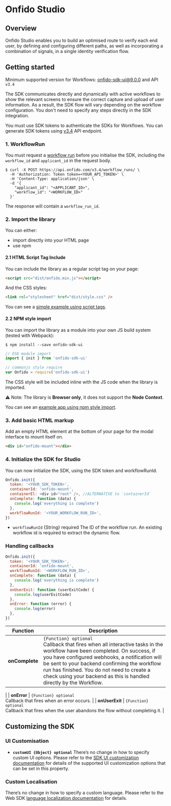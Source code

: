 # Onfido Studio

## Overview

Onfido Studio enables you to build an optimised route to verify each end user, by defining and configuring different paths, as well as incorporating a combination of signals, in a single identity verification flow.

## Getting started

Minimum supported version for Workflows: [onfido-sdk-ui@9.0.0](https://github.com/onfido/onfido-sdk-ui/releases/tag/9.0.0) and API `v3.4`

The SDK communicates directly and dynamically with active workflows to show the relevant screens to ensure the correct capture and upload of user information. As a result, the SDK flow will vary depending on the workflow configuration. You don't need to specify any steps directly in the SDK integration.

You must use SDK tokens to authenticate the SDKs for Workflows. You can generate SDK tokens using [v3.4](https://documentation.onfido.com/#generate-sdk-token) API endpoint.

### 1. WorkflowRun

You must request a [workflow run](https://documentation.onfido.com/#create-workflow-run) before you initialise the SDK, including the `workflow_id` and `applicant_id` in the request body. 

```shell
$ curl -X POST https://api.onfido.com/v3.4/workflow_runs/ \
  -H 'Authorization: Token token=<YOUR_API_TOKEN>' \
  -H 'Content-Type: application/json' \
  -d '{
    "applicant_id": "<APPLICANT_ID>",
    "workflow_id": "<WORKFLOW_ID>"
  }'
```

The response will contain a `workflow_run_id`.

### 2. Import the library

You can either:

- import directly into your HTML page
- use npm

#### 2.1 HTML Script Tag Include

You can include the library as a regular script tag on your page:

```html
<script src="dist/onfido.min.js"></script>
```

And the CSS styles:

```html
<link rel="stylesheet" href="dist/style.css" />
```

You can see a [simple example using script tags](https://jsfiddle.net/gh/get/library/pure/onfido/onfido-sdk-ui/tree/master/demo/fiddle/).

#### 2.2 NPM style import

You can import the library as a module into your own JS build system (tested with Webpack):

```shell
$ npm install --save onfido-sdk-ui
```

```javascript
// ES6 module import
import { init } from 'onfido-sdk-ui'

// commonjs style require
var Onfido = require('onfido-sdk-ui')
```

The CSS style will be included inline with the JS code when the library is imported.

⚠️ Note: The library is **Browser only**, it does not support the **Node Context**.

You can see an [example app using npm style import](https://github.com/onfido/onfido-sdk-web-sample-app/).

### 3. Add basic HTML markup

Add an empty HTML element at the bottom of your page for the modal interface to mount itself on.

```html
<div id="onfido-mount"></div>
```

### 4. Initialize the SDK for Studio

You can now initialize the SDK, using the SDK token and workflowRunId.

```javascript
Onfido.init({
  token: '<YOUR_SDK_TOKEN>',
  containerId: 'onfido-mount',
  containerEl: <div id="root" />, //ALTERNATIVE to `containerId`
  onComplete: function (data) {
    console.log('everything is complete')
  },
  workflowRunId: '<YOUR_WORKFLOW_RUN_ID>',
})
```

- `workflowRunId` {String} required
  The ID of the workflow run. An existing workflow id is required to extract the dynamic flow.

### Handling callbacks

```javascript
Onfido.init({
  token: '<YOUR_SDK_TOKEN>',
  containerId: 'onfido-mount',
  workflowRunId: '<WORKFLOW_RUN_ID>',
  onComplete: function (data) {
    console.log('everything is complete')
  },
  onUserExit: function (userExitCode) {
    console.log(userExitCode)
  },
  onError: function (error) {
    console.log(error)
  },
})
```

| Function       | Description                                                            |
| -------------- | ---------------------------------------------------------------- |
| **onComplete** | `{Function} optional` <br /> Callback that fires when all interactive tasks in the workflow have been completed. On success, if you have configured webhooks, a notification will be sent to your backend confirming the workflow run has finished. You do not need to create a check using your backend as this is handled directly by the Workflow. 
 |
| **onError**    | `{Function} optional` <br /> Callback that fires when an error occurs.                     |
| **onUserExit** | `{Function} optional` <br /> Callback that fires when the user abandons the flow without completing it.
                    |

## Customizing the SDK

### UI Customisation

- **`customUI {Object} optional`**
  There’s no change in how to specify custom UI options.
  Please refer to the [SDK UI customization documentation](UI_CUSTOMIZATION.md) for details of the supported UI customization options that can be set in this property.

### Custom Localisation

There’s no change in how to specify a custom language. Please refer to the Web SDK [language localization documentation](README.md#customizing-the-sdk) for details.
